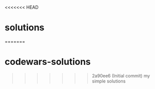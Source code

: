 <<<<<<< HEAD
# solutions
=======
# codewars-solutions
>>>>>>> 2a90ee6 (Initial commit)
my simple solutions
